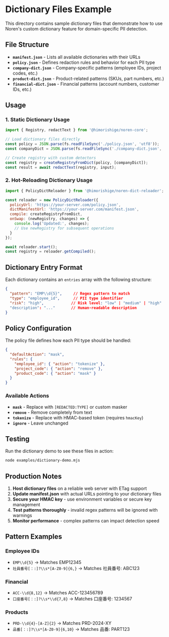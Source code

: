 # Dictionary Files Example

This directory contains sample dictionary files that demonstrate how to use Noren's custom dictionary feature for domain-specific PII detection.

## File Structure

- **`manifest.json`** - Lists all available dictionaries with their URLs
- **`policy.json`** - Defines redaction rules and behavior for each PII type  
- **`company-dict.json`** - Company-specific patterns (employee IDs, project codes, etc.)
- **`product-dict.json`** - Product-related patterns (SKUs, part numbers, etc.)
- **`financial-dict.json`** - Financial patterns (account numbers, customer IDs, etc.)

## Usage

### 1. Static Dictionary Usage

```js
import { Registry, redactText } from '@himorishige/noren-core';

// Load dictionary files directly
const policy = JSON.parse(fs.readFileSync('./policy.json', 'utf8'));
const companyDict = JSON.parse(fs.readFileSync('./company-dict.json', 'utf8'));

// Create registry with custom detectors
const registry = createRegistryFromDict(policy, [companyDict]);
const result = await redactText(registry, input);
```

### 2. Hot-Reloading Dictionary Usage  

```js
import { PolicyDictReloader } from '@himorishige/noren-dict-reloader';

const reloader = new PolicyDictReloader({
  policyUrl: 'https://your-server.com/policy.json',
  dictManifestUrl: 'https://your-server.com/manifest.json', 
  compile: createRegistryFromDict,
  onSwap: (newRegistry, changes) => {
    console.log('Updated:', changes);
    // Use newRegistry for subsequent operations
  }
});

await reloader.start();
const registry = reloader.getCompiled();
```

## Dictionary Entry Format

Each dictionary contains an `entries` array with the following structure:

```json
{
  "pattern": "EMP\\d{5}",     // Regex pattern to match
  "type": "employee_id",      // PII type identifier  
  "risk": "high",            // Risk level: "low" | "medium" | "high"
  "description": "..."       // Human-readable description
}
```

## Policy Configuration

The policy file defines how each PII type should be handled:

```json
{
  "defaultAction": "mask",
  "rules": {
    "employee_id": { "action": "tokenize" },
    "project_code": { "action": "remove" },
    "product_code": { "action": "mask" }
  }
}
```

### Available Actions

- **`mask`** - Replace with `[REDACTED:TYPE]` or custom masker
- **`remove`** - Remove completely from text
- **`tokenize`** - Replace with HMAC-based token (requires `hmacKey`)
- **`ignore`** - Leave unchanged

## Testing

Run the dictionary demo to see these files in action:

```bash
node examples/dictionary-demo.mjs
```

## Production Notes

1. **Host dictionary files** on a reliable web server with ETag support
2. **Update manifest.json** with actual URLs pointing to your dictionary files
3. **Secure your HMAC key** - use environment variables or secure key management
4. **Test patterns thoroughly** - invalid regex patterns will be ignored with warnings
5. **Monitor performance** - complex patterns can impact detection speed

## Pattern Examples

### Employee IDs
- `EMP\\d{5}` → Matches EMP12345
- `社員番号[：:]?\\s*[A-Z0-9]{6,}` → Matches 社員番号: ABC123

### Financial
- `ACC-\\d{8,12}` → Matches ACC-123456789
- `口座番号[：:]?\\s*\\d{7,8}` → Matches 口座番号: 1234567

### Products
- `PRD-\\d{4}-[A-Z]{2}` → Matches PRD-2024-XY
- `品番[：:]?\\s*[A-Z0-9]{6,10}` → Matches 品番: PART123